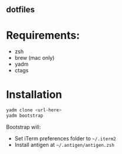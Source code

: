 dotfiles
--------

# Requirements:

- zsh
- brew (mac only)
- yadm
- ctags

# Installation

```bash
yadm clone <url-here>
yadm bootstrap
```

Bootstrap will:

- Set iTerm preferences folder to `~/.iterm2`
- Install antigen at `~/.antigen/antigen.zsh`

